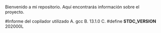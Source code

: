 Bienvenido a mi repositorio. Aquí encontrarás información sobre el proyecto.

#Informe del copilador utilizado 
A. gcc 
B. 13.1.0
C. #define __STDC_VERSION__ 202000L

